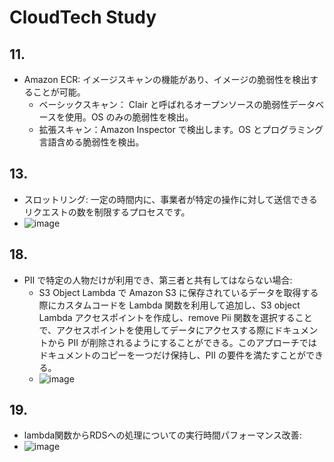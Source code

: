 # CloudTech Study

## 11.

- Amazon ECR: イメージスキャンの機能があり、イメージの脆弱性を検出することが可能。
  - ベーシックスキャン： Clair と呼ばれるオープンソースの脆弱性データベースを使用。OS のみの脆弱性を検出。
  - 拡張スキャン：Amazon Inspector で検出します。OS とプログラミング言語含める脆弱性を検出。

## 13.

- スロットリング: 一定の時間内に、事業者が特定の操作に対して送信できるリクエストの数を制限するプロセスです。
- ![image](https://github.com/yoshikikasama/network-and-server/assets/61643054/aae55cba-eacf-4583-98f5-7db428bde0b5)

## 18.

- PII で特定の人物だけが利用でき、第三者と共有してはならない場合:
  - S3 Object Lambda で Amazon S3 に保存されているデータを取得する際にカスタムコードを Lambda 関数を利用して追加し、S3 object Lambda アクセスポイントを作成し、remove Pii 関数を選択することで、アクセスポイントを使用してデータにアクセスする際にドキュメントから PII が削除されるようにすることができる。このアプローチではドキュメントのコピーを一つだけ保持し、PII の要件を満たすことができる。
  - ![image](https://github.com/yoshikikasama/network-and-server/assets/61643054/80fa4c8f-9050-4120-acc0-5644f4b100ad)

## 19.

- lambda関数からRDSへの処理についての実行時間パフォーマンス改善:
- ![image](https://github.com/yoshikikasama/network-and-server/assets/61643054/11929b28-ef8d-4231-9dbe-17bb354c3a5d)
